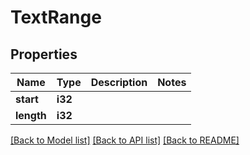 # TextRange

## Properties

Name | Type | Description | Notes
------------ | ------------- | ------------- | -------------
**start** | **i32** |  | 
**length** | **i32** |  | 

[[Back to Model list]](../README.md#documentation-for-models) [[Back to API list]](../README.md#documentation-for-api-endpoints) [[Back to README]](../README.md)


